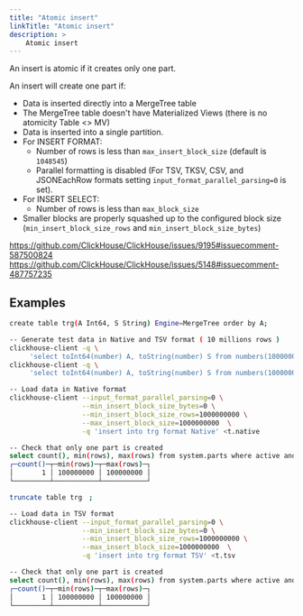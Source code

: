 ```yaml
---
title: "Atomic insert"
linkTitle: "Atomic insert"
description: >
    Atomic insert
---
```

An insert is atomic if it creates only one part.

An insert will create one part if:

* Data is inserted directly into a MergeTree table
* The MergeTree table doesn't have Materialized Views (there is no atomicity Table <> MV)
* Data is inserted into a single partition.
* For INSERT FORMAT:
    * Number of rows is less than `max_insert_block_size` (default is `1048545`) 
    * Parallel formatting is disabled (For TSV, TKSV, CSV, and JSONEachRow formats setting `input_format_parallel_parsing=0` is set).
* For INSERT SELECT:
    * Number of rows is less than `max_block_size`
* Smaller blocks are properly squashed up to the configured block size (`min_insert_block_size_rows` and `min_insert_block_size_bytes`)

https://github.com/ClickHouse/ClickHouse/issues/9195#issuecomment-587500824
https://github.com/ClickHouse/ClickHouse/issues/5148#issuecomment-487757235

## Examples

```bash
create table trg(A Int64, S String) Engine=MergeTree order by A;

-- Generate test data in Native and TSV format ( 10 millions rows )
clickhouse-client -q \
     'select toInt64(number) A, toString(number) S from numbers(100000000) format Native' > t.native
clickhouse-client -q \
     'select toInt64(number) A, toString(number) S from numbers(100000000) format TSV' > t.tsv

-- Load data in Native format
clickhouse-client --input_format_parallel_parsing=0 \
                  --min_insert_block_size_bytes=0 \
                  --min_insert_block_size_rows=1000000000 \
                  --max_insert_block_size=1000000000  \
                  -q 'insert into trg format Native' <t.native

-- Check that only one part is created
select count(), min(rows), max(rows) from system.parts where active and table='trg'　;
┌─count()─┬─min(rows)─┬─max(rows)─┐
│       1 │ 100000000 │ 100000000 │
└─────────┴───────────┴───────────┘

truncate table trg　;

-- Load data in TSV format
clickhouse-client --input_format_parallel_parsing=0 \
                  --min_insert_block_size_bytes=0 \
                  --min_insert_block_size_rows=1000000000 \
                  --max_insert_block_size=1000000000  \
                  -q 'insert into trg format TSV' <t.tsv

-- Check that only one part is created
select count(), min(rows), max(rows) from system.parts where active and table='trg'　;
┌─count()─┬─min(rows)─┬─max(rows)─┐
│       1 │ 100000000 │ 100000000 │
└─────────┴───────────┴───────────┘
```
